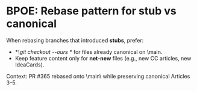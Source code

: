 # BPOE: Rebase pattern for stub vs canonical

When rebasing branches that introduced **stubs**, prefer:
- **\git checkout --ours <path>\** for files already canonical on \main\.
- Keep feature content only for **net-new** files (e.g., new CC articles, new IdeaCards).

Context: PR #365 rebased onto \main\ while preserving canonical Articles 3–5.
